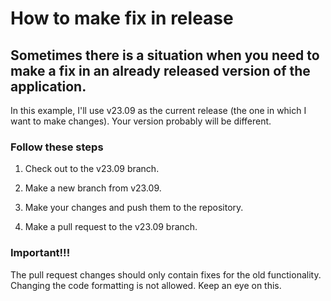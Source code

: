 # How to make fix in release

## Sometimes there is a situation when you need to make a fix in an already released version of the application.

In this example, I'll use v23.09 as the current release (the one in which I want to make changes). Your version probably will be different.

### Follow these steps

1. Check out to the v23.09 branch.

2. Make a new branch from v23.09.

3. Make your changes and push them to the repository.

4. Make a pull request to the v23.09 branch.

### Important!!!

The pull request changes should only contain fixes for the old functionality. Changing the code formatting is not allowed. Keep an eye on this.
